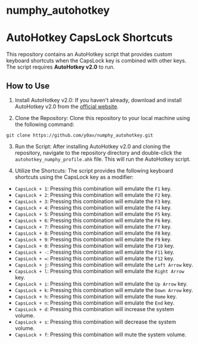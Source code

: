 # numphy_autohotkey

# AutoHotkey CapsLock Shortcuts

This repository contains an AutoHotkey script that provides custom keyboard shortcuts when the CapsLock key is combined with other keys. The script requires **AutoHotkey v2.0** to run.

## How to Use

1. Install AutoHotkey v2.0: If you haven't already, download and install AutoHotkey v2.0 from the [official website](https://www.autohotkey.com/download/).

2. Clone the Repository: Clone this repository to your local machine using the following command:
```
git clone https://github.com/y0av/numphy_autohotkey.git
```

3. Run the Script: After installing AutoHotkey v2.0 and cloning the repository, navigate to the repository directory and double-click the `autohotkey_numphy_profile.ahk` file. This will run the AutoHotkey script.

4. Utilize the Shortcuts: The script provides the following keyboard shortcuts using the CapsLock key as a modifier:

- `CapsLock + 1`: Pressing this combination will emulate the `F1` key.
- `CapsLock + 2`: Pressing this combination will emulate the `F2` key.
- `CapsLock + 3`: Pressing this combination will emulate the `F3` key.
- `CapsLock + 4`: Pressing this combination will emulate the `F4` key.
- `CapsLock + 5`: Pressing this combination will emulate the `F5` key.
- `CapsLock + 6`: Pressing this combination will emulate the `F6` key.
- `CapsLock + 7`: Pressing this combination will emulate the `F7` key.
- `CapsLock + 8`: Pressing this combination will emulate the `F8` key.
- `CapsLock + 9`: Pressing this combination will emulate the `F9` key.
- `CapsLock + 0`: Pressing this combination will emulate the `F10` key.
- `CapsLock + -`: Pressing this combination will emulate the `F11` key.
- `CapsLock + =`: Pressing this combination will emulate the `F12` key.
- `CapsLock + j`: Pressing this combination will emulate the `Left Arrow` key.
- `CapsLock + l`: Pressing this combination will emulate the `Right Arrow` key.
- `CapsLock + i`: Pressing this combination will emulate the `Up Arrow` key.
- `CapsLock + k`: Pressing this combination will emulate the `Down Arrow` key.
- `CapsLock + h`: Pressing this combination will emulate the `Home` key.
- `CapsLock + n`: Pressing this combination will emulate the `End` key.
- `CapsLock + d`: Pressing this combination will increase the system volume.
- `CapsLock + s`: Pressing this combination will decrease the system volume.
- `CapsLock + f`: Pressing this combination will mute the system volume.
